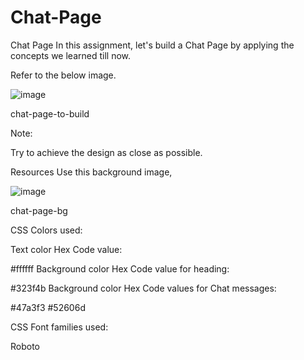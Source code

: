 # Chat-Page


Chat Page
In this assignment, let's build a Chat Page by applying the concepts we learned till now.



Refer to the below image.

![image](https://user-images.githubusercontent.com/82379566/218939020-13785e8a-f5e2-49b0-9c01-fd5437728343.png)


chat-page-to-build



Note:

Try to achieve the design as close as possible.

Resources
Use this background image,


![image](https://user-images.githubusercontent.com/82379566/218939094-a6506c90-3726-401b-9dab-f3d7a595c28e.png)



chat-page-bg



CSS Colors used:

Text color Hex Code value:

#ffffff
Background color Hex Code value for heading:

#323f4b
Background color Hex Code values for Chat messages:

#47a3f3
#52606d


CSS Font families used:

Roboto
